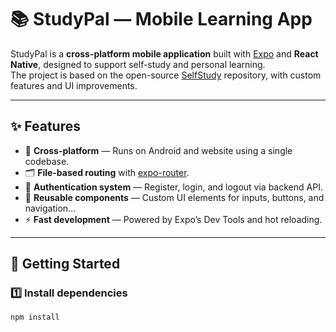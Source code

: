 # 📚 StudyPal — Mobile Learning App

StudyPal is a **cross-platform mobile application** built with [Expo](https://expo.dev) and **React Native**, designed to support self-study and personal learning.  
The project is based on the open-source [SelfStudy](https://github.com/norman713/SelfStudy) repository, with custom features and UI improvements.

---

## ✨ Features

- 📱 **Cross-platform** — Runs on Android and website using a single codebase.
- 🗂 **File-based routing** with [expo-router](https://docs.expo.dev/router/introduction/).
- 🔐 **Authentication system** — Register, login, and logout via backend API.
- 🎨 **Reusable components** — Custom UI elements for inputs, buttons, and navigation...
- ⚡ **Fast development** — Powered by Expo’s Dev Tools and hot reloading.

---

## 🚀 Getting Started

### 1️⃣ Install dependencies

```bash
npm install
```
